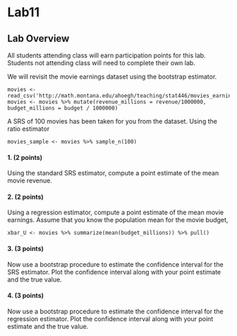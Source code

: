 # Lab11

## Lab Overview
All students attending class will earn participation points for this lab. Students not attending class will need to complete their own lab.

We will revisit the movie earnings dataset using the bootstrap estimator.


```{r}
movies <- read_csv('http://math.montana.edu/ahoegh/teaching/stat446/movies_earnings.csv')
movies <- movies %>% mutate(revenue_millions = revenue/1000000, budget_millions = budget / 1000000)
```

A SRS of 100 movies has been taken for you from the dataset. Using the ratio estimator 

```{r}
movies_sample <- movies %>% sample_n(100)
```


#### 1. (2 points)
Using the standard SRS estimator, compute a point estimate of the mean movie revenue.


#### 2. (2 points)
Using a regression estimator, compute a point estimate of the mean movie earnings. Assume that you know the population mean for the movie budget,

```{r}
xbar_U <- movies %>% summarize(mean(budget_millions)) %>% pull() 
```


#### 3. (3 points)
Now use a bootstrap procedure to estimate the confidence interval for the SRS estimator. Plot the confidence interval along with your point estimate and the true value.



#### 4. (3 points)
Now use a bootstrap procedure to estimate the confidence interval for the regression estimator. Plot the confidence interval along with your point estimate and the true value.


